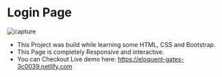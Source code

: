# Login Page

![capture](https://user-images.githubusercontent.com/32912877/33784647-d4a2e420-dc8b-11e7-8359-0d841fabe0d4.JPG)


- This Project was build while learning some HTML, CSS and Bootstrap.
- This Page is completely Responsive and interactive.
- You can Checkout Live demo here: https://eloquent-gates-3c0039.netlify.com
